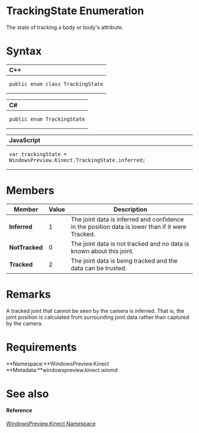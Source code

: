 TrackingState Enumeration  
=========================  

The state of tracking a body or body's attribute. <span id="syntaxSection"></span>

Syntax  
======  

<table>
<colgroup>
<col width="100%" />
</colgroup>
<thead>
<tr class="header">
<th align="left">C++</th>
</tr>
</thead>
<tbody>
<tr class="odd">
<td align="left"><pre><code>public enum class TrackingState</code></pre></td>
</tr>
</tbody>
</table>

<table>
<colgroup>
<col width="100%" />
</colgroup>
<thead>
<tr class="header">
<th align="left">C#</th>
</tr>
</thead>
<tbody>
<tr class="odd">
<td align="left"><pre><code>public enum TrackingState</code></pre></td>
</tr>
</tbody>
</table>

<table>
<colgroup>
<col width="100%" />
</colgroup>
<thead>
<tr class="header">
<th align="left">JavaScript</th>
</tr>
</thead>
<tbody>
<tr class="odd">
<td align="left"><pre><code>var trackingState = WindowsPreview.Kinect.TrackingState.inferred;</code></pre></td>
</tr>
</tbody>
</table>

<span id="ID4EIB"></span>

Members  
=======  

| Member         | Value | Description                                                                                      |
|----------------|-------|--------------------------------------------------------------------------------------------------|
| **Inferred**   | 1     | The joint data is inferred and confidence in the position data is lower than if it were Tracked. |
| **NotTracked** | 0     | The joint data is not tracked and no data is known about this joint.                             |
| **Tracked**    | 2     | The joint data is being tracked and the data can be trusted.                                     |

<span id="remarks"></span>

Remarks  
=======  

A tracked joint that cannot be seen by the camera is inferred. That is, the joint position is calculated from surrounding joint data rather than captured by the camera.  

<span id="requirements"></span>

Requirements  
============  

**Namespace:**WindowsPreview.Kinect  
**Metadata:**windowspreview.kinect.winmd  

<span id="ID4EUB"></span>

See also  
========  

<span id="ID4EWB"></span>
#### Reference  

[WindowsPreview.Kinect Namespace](../Kinect.md)  



<!--Please do not edit the data in the comment block below.-->
<!--
TOCTitle : TrackingState Enumeration
RLTitle : TrackingState Enumeration
KeywordK : TrackingState enumeration
KeywordK : WindowsPreview.Kinect.TrackingState enumeration
HelpPriority : 2
KeywordF : WindowsPreview.Kinect.TrackingState
KeywordF : TrackingState
KeywordF : WindowsPreview.Kinect.TrackingState
KeywordA : T:WindowsPreview.Kinect.TrackingState
AssetID : T:WindowsPreview.Kinect.TrackingState
Locale : en-us
CommunityContent : 1
APIType : Managed
APILocation : windowspreview.kinect.winmd
APIName : WindowsPreview.Kinect.TrackingState
TargetOS : Windows
TopicType : kbSyntax
DevLang : VB
DevLang : CSharp
DevLang : JavaScript
DevLang : C++
DocSet : K4Wv2
ProjType : K4Wv2Proj
Technology : Kinect for Windows
Product : Kinect for Windows SDK v2
productversion : 20
-->
